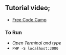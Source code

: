 ## Tutorial video;
* [Free Code Camp](https://www.youtube.com/watch?v=OK_JCtrrv-c&t=2072s/)
### To Run
* *Open Terminal and type*
* `PHP -S localhost:3000 `